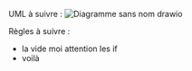 UML à suivre :
![Diagramme sans nom drawio](https://github.com/Maxou305/TTT-P4/assets/143592617/90a9039a-7ec8-4c41-899c-1d02661d8ea1)

Règles à suivre :
  - la vide moi attention les if
  - voilà
